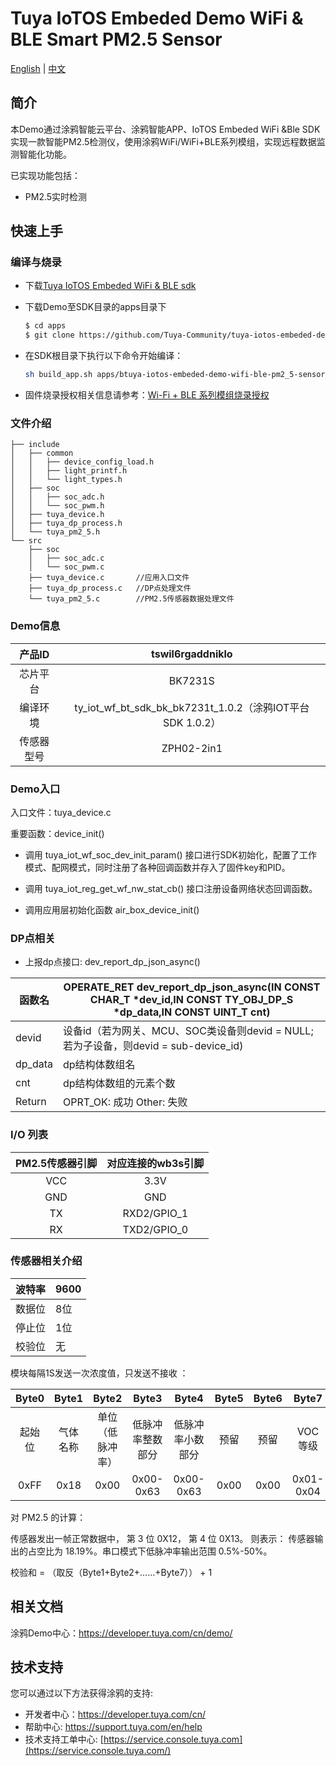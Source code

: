 # Tuya IoTOS Embeded Demo WiFi & BLE Smart PM2.5 Sensor 

[English](./README.md) | [中文](./README_zh.md)

## 简介 

本Demo通过涂鸦智能云平台、涂鸦智能APP、IoTOS Embeded WiFi &Ble SDK实现一款智能PM2.5检测仪，使用涂鸦WiFi/WiFi+BLE系列模组，实现远程数据监测智能化功能。

已实现功能包括：

+ PM2.5实时检测




## 快速上手 

### 编译与烧录
+ 下载[Tuya IoTOS Embeded WiFi & BLE sdk](https://github.com/tuya/tuya-iotos-embeded-sdk-wifi-ble-bk7231t) 

+ 下载Demo至SDK目录的apps目录下 

  ```bash
  $ cd apps
  $ git clone https://github.com/Tuya-Community/tuya-iotos-embeded-demo-wifi-ble-pm2_5-sensor.git
  ```
  
+ 在SDK根目录下执行以下命令开始编译：

  ```bash
  sh build_app.sh apps/btuya-iotos-embeded-demo-wifi-ble-pm2_5-sensor tuya-iotos-embeded-demo-wifi-ble-pm2_5-sensor 1.0.0 
  ```

+ 固件烧录授权相关信息请参考：[Wi-Fi + BLE 系列模组烧录授权](https://developer.tuya.com/cn/docs/iot/device-development/burn-and-authorization/burn-and-authorize-wifi-ble-modules/burn-and-authorize-wb-series-modules?id=Ka78f4pttsytd) 



### 文件介绍 

```
├── include
│   ├── common
│   │   ├── device_config_load.h
│   │   ├── light_printf.h
│   │   └── light_types.h
│   ├── soc
│   │   ├── soc_adc.h
│   │   └── soc_pwm.h
│   ├── tuya_device.h
│   ├── tuya_dp_process.h
│   └── tuya_pm2_5.h
└── src
    ├── soc
    │   ├── soc_adc.c
    │   └── soc_pwm.c
    ├── tuya_device.c		//应用入口文件
    ├── tuya_dp_process.c	//DP点处理文件
    └── tuya_pm2_5.c		//PM2.5传感器数据处理文件
```



### Demo信息 

|   产品ID   |                      tswil6rgaddniklo                      |
| :--------: | :--------------------------------------------------------: |
|  芯片平台  |                          BK7231S                           |
|  编译环境  | ty_iot_wf_bt_sdk_bk_bk7231t_1.0.2（涂鸦IOT平台 SDK 1.0.2） |
| 传感器型号 |                         ZPH02-2in1                         |



### Demo入口

入口文件：tuya_device.c 

重要函数：device_init()

+ 调用 tuya_iot_wf_soc_dev_init_param() 接口进行SDK初始化，配置了工作模式、配网模式，同时注册了各种回调函数并存入了固件key和PID。

+ 调用 tuya_iot_reg_get_wf_nw_stat_cb() 接口注册设备网络状态回调函数。

+ 调用应用层初始化函数 air_box_device_init()



### DP点相关

+ 上报dp点接口: dev_report_dp_json_async()

| 函数名  | OPERATE_RET dev_report_dp_json_async(IN CONST CHAR_T *dev_id,IN CONST TY_OBJ_DP_S *dp_data,IN CONST UINT_T cnt) |
| ------- | ------------------------------------------------------------ |
| devid   | 设备id（若为网关、MCU、SOC类设备则devid = NULL;若为子设备，则devid = sub-device_id) |
| dp_data | dp结构体数组名                                               |
| cnt     | dp结构体数组的元素个数                                       |
| Return  | OPRT_OK: 成功  Other: 失败                                   |



### I/O 列表 

| PM2.5传感器引脚 | 对应连接的wb3s引脚 |
| :-------------: | :----------------: |
|       VCC       |        3.3V        |
|       GND       |        GND         |
|       TX        |    RXD2/GPIO_1     |
|       RX        |    TXD2/GPIO_0     |



### 传感器相关介绍 


| 波特率 | 9600 |
| ------ | ---- |
| 数据位 | 8位  |
| 停止位 | 1位  |
| 校验位 | 无   |

模块每隔1S发送一次浓度值，只发送不接收 ：

| Byte0  |  Byte1   |      Byte2       |      Byte3       |      Byte4       | Byte5 | Byte6 |   Byte7   |   Byte8   |
| :----: | :------: | :--------------: | :--------------: | :--------------: | :---: | :---: | :-------: | :-------: |
| 起始位 | 气体名称 | 单位（低脉冲率） | 低脉冲率整数部分 | 低脉冲率小数部分 | 预留  | 预留  |  VOC等级  |  校验值   |
|  0xFF  |   0x18   |       0x00       |    0x00-0x63     |    0x00-0x63     | 0x00  | 0x00  | 0x01-0x04 | 0x00-0xFF |

对 PM2.5 的计算：

传感器发出一帧正常数据中， 第 3 位 0X12， 第 4 位 0X13。 则表示： 传感器输出的占空比为 18.19%。串口模式下低脉冲率输出范围 0.5%-50%。  



校验和 = （取反（Byte1+Byte2+……+Byte7）） + 1  



## 相关文档

涂鸦Demo中心：https://developer.tuya.com/cn/demo/



## 技术支持

您可以通过以下方法获得涂鸦的支持:

- 开发者中心：https://developer.tuya.com/cn/
- 帮助中心: https://support.tuya.com/en/help
- 技术支持工单中心: [https://service.console.tuya.com](https://service.console.tuya.com/)